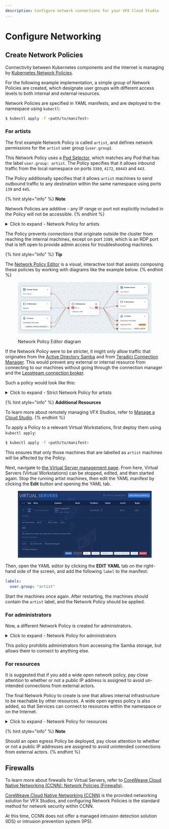 ```yaml
---
description: Configure network connections for your VFX Cloud Studio
---
```


# Configure Networking

## Create Network Policies

Connectivity between Kubernetes components and the Internet is managing by [Kubernetes Network Policies](https://kubernetes.io/docs/concepts/services-networking/network-policies/).

For the following example implementation, a simple group of Network Policies are created, which designate user groups with different access levels to both internal and external resources.

Network Policies are specified in YAML manifests, and are deployed to the namespace using `kubectl`:

```bash
$ kubectl apply -f <path/to/manifest>
```

### For artists

The first example Network Policy is called `artist`, and defines network permissions for the `artist` user group (`user.group`).

This Network Policy uses a [Pod Selector](https://kubernetes.io/docs/concepts/overview/working-with-objects/labels/), which matches any Pod that has the label `user.group: artist`. The Policy specifies that it allows inbound traffic from the local namespace on ports `3389`, `4172`, `60443` and `443`.

The Policy additionally specifies that it allows `artist` machines to send outbound traffic to any destination within the same namespace using ports `139` and `445`.

{% hint style="info" %}
**Note**

Network Policies are additive - any IP range or port not explicitly included in the Policy will not be accessible.
{% endhint %}

<details>

<summary>Click to expand - Network Policy for artists</summary>

```yaml
apiVersion: networking.k8s.io/v1
kind: NetworkPolicy
metadata:
  name: artist
spec:
  podSelector:
    matchLabels:
      user.group: artist
  policyTypes:
  - Ingress
  - Egress
  ingress:
  - from:
    - namespaceSelector:
        matchLabels:
          kubernetes.io/metadata.name: tenant-sta-vfx1-reference
    ports:
    - protocol: TCP
      port: 3389
    - protocol: TCP
      port: 4172
    - protocol: TCP
      port: 60443
    - protocol: TCP
      port: 443
  egress:
  - to:
    - namespaceSelector:
        matchLabels:
          kubernetes.io/metadata.name: tenant-sta-vfx1-reference
    ports:
    - protocol: TCP
      port: 139
    - protocol: TCP
      port: 445
```

</details>

The Policy prevents connections that originate outside the cluster from reaching the internal machines, except on port `3389`, which is an RDP port that is left open to provide admin access for troubleshooting machines.

{% hint style="info" %}
**Tip**

The [Network Policy Editor](https://editor.networkpolicy.io/) is a visual, interactive tool that assists composing these policies by working with diagrams like the example below.
{% endhint %}

<figure><img src="../../../.gitbook/assets/image (62).png" alt="NetworkPolicy visualization"><figcaption><p>Network Policy Editor diagram</p></figcaption></figure>

If the Network Policy were to be stricter, it might only allow traffic that originates from the [Active Directory Samba](../../../virtual-servers/examples/active-directory-environment-hosted-on-coreweave-cloud/) and from [Teradici Connection Manager](https://www.teradici.com/web-help/pcoip\_connection\_manager\_security\_gateway/19.08/). This would prevent any external or internal resource from connecting to our machines without going through the connection manager and the [Leostream connection broker](../management.md).

Such a policy would look like this:

<details>

<summary>Click to expand - Strict Network Policy for artists</summary>

```yaml
apiVersion: networking.k8s.io/v1
kind: NetworkPolicy
metadata:
  name: artist
spec:
  podSelector:
    matchLabels:
      user.group: artist
  policyTypes:
  - Ingress
  - Egress
  ingress:
  - from:
    - podSelector:
        matchLabels:
          app.kubernetes.io/name: teradici-gateway-teridici-conn-gateway
    ports:
    - protocol: TCP
      port: 3389
    - protocol: TCP
      port: 4172
    - protocol: TCP
      port: 60443
    - protocol: TCP
      port: 443
  egress:
  - to:
    - podSelector:
        matchLabels:
          app.kubernetes.io/name: samba-ad-samba-ad
    ports:
    - protocol: TCP
      port: 139
    - protocol: TCP
      port: 445
```

</details>

{% hint style="info" %}
**Additional Resources**

To learn more about remotely managing VFX Studios, refer to [Manage a Cloud Studio](../management.md).
{% endhint %}

To apply a Policy to a relevant Virtual Workstations, first deploy them using `kubectl apply`:

```bash
$ kubectl apply -f <path/to/manifest>
```

This ensures that only those machines that are labelled as `artist` machines will be affected by the Policy.

Next, navigate to [the Virtual Server management page](https://cloud.coreweave.com/virtualservers). From here, Virtual Servers (Virtual Workstations) can be stopped, edited, and then started again. Stop the running artist machines, then edit the YAML manifest by clicking the **Edit** button and opening the YAML tab.

<figure><img src="../../../.gitbook/assets/image (18) (1).png" alt=""><figcaption></figcaption></figure>

Then, open the YAML editor by clicking the **EDIT YAML** tab on the right-hand side of the screen, and add the following `label` to the manifest:

```yaml
labels:
  user.group: "artist"
```

Start the machines once again. After restarting, the machines should contain the `artist` label, and the Network Policy should be applied.

### For administrators

Now, a different Network Policy is created for administrators.

<details>

<summary>Click to expand - Network Policy for administrators</summary>

```yaml
apiVersion: networking.k8s.io/v1
kind: NetworkPolicy
metadata:
  name: administration
spec:
  podSelector:
    matchLabels:
      user.group: administration
  policyTypes:
  - Ingress
  - Egress
  ingress:
  - from:
    - ipBlock:
        cidr: 0.0.0.0/0
    ports:
    - protocol: TCP
      port: 3389
    - protocol: TCP
      port: 4172
    - protocol: TCP
      port: 60443
    - protocol: TCP
      port: 443
  egress:
  - to:
    - ipBlock:
        cidr: 0.0.0.0/0
        except:
          - 10.0.0.0/8
```

</details>

This policy prohibits administrators from accessing the Samba storage, but allows them to connect to anything else.

### For resources

It is suggested that if you add a wide open network policy, pay close attention to whether or not a public IP address is assigned to avoid un-intended connections from external actors.

The final Network Policy to create is one that allows internal infrastructure to be reachable by other resources. A wide open egress policy is also added, so that Services can connect to resources within the namespace or on the Internet.

<details>

<summary>Click to expand - Network Policy for resources</summary>

```yaml
apiVersion: networking.k8s.io/v1
kind: NetworkPolicy
metadata:
  name: infra
spec:
  podSelector:
    matchLabels:
      user.group: infra
  policyTypes:
  - Ingress
  - Egress
  ingress:
  - from:
    - namespaceSelector:
          matchLabels:
            kubernetes.io/metadata.name: tenant-sta-vfx1-reference
  egress: 
  - {}
```

</details>

{% hint style="info" %}
**Note**

Should an open egress Policy be deployed, pay close attention to whether or not a public IP addresses are assigned to avoid unintended connections from external actors.
{% endhint %}

## Firewalls

To learn more about firewalls for Virtual Servers, refer to [CoreWeave Cloud Native Networking (CCNN): Network Policies (Firewalls)](../../../networking/coreweave-cloud-native-networking-ccnn.md#network-policies-firewalls).

[CoreWeave Cloud Native Networking (CCNN)](../../../networking/coreweave-cloud-native-networking-ccnn.md) is the provided networking solution for VFX Studios, and configuring Network Policies is the standard method for network security within CCNN.

At this time, CCNN does not offer a managed intrusion detection solution (IDS) or intrusion prevention system (IPS).
